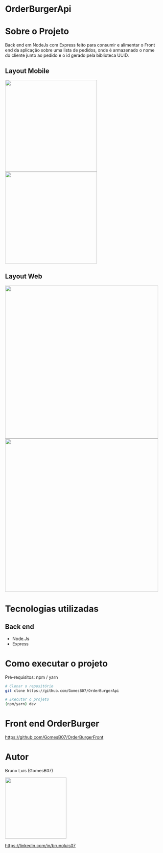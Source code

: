 # OrderBurgerApi

# Sobre o Projeto

Back end em NodeJs com Express feito para consumir e alimentar o Front end da aplicação sobre uma lista de pedidos, onde é armazenado o nome do cliente junto ao pedido e o id gerado pela biblioteca UUID.

## Layout Mobile

<img src="https://github.com/GomesB07/OrderBurgerApi/assets/93354781/d23f66b4-bed1-4469-931c-52fda1172938" width="300px" />
<img src="https://github.com/GomesB07/OrderBurgerApi/assets/93354781/29497236-49e9-4ccf-8810-c34d5ded8126" width="300px" />

## Layout Web

<img src="https://github.com/GomesB07/OrderBurgerApi/assets/93354781/03d62af3-de4a-4dbd-8e0b-abb4e247170e" width="500px" />
<img src="https://github.com/GomesB07/OrderBurgerApi/assets/93354781/1dff3eeb-c16b-4371-ad41-f63283d35dc3" width="500px" />

# Tecnologias utilizadas

## Back end

- Node.Js
- Express

# Como executar o projeto
Pré-requisitos: npm / yarn

```bash
# Clonar o repositório
git clone https://github.com/GomesB07/OrderBurgerApi

# Executar o projeto
(npm/yarn) dev
```

# Front end OrderBurger

https://github.com/GomesB07/OrderBurgerFront

# Autor

Bruno Luis (GomesB07)

<img src="https://github.com/GomesB07/OrderBurgerApi/assets/93354781/ab950a69-af6d-4bec-9263-d1a7a807ac52" width="200px" />

https://linkedin.com/in/brunoluis07




